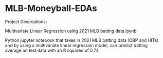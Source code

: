 # MLB-Moneyball-EDAs

Project Descriptions:

Multivariate Linear Regression using 2021 MLB batting data.ipynb

  Python jupyter notebook that takes in 2021 MLB batting data (OBP and HITs) and by using a multivariate linear regression model,     can predict batting average on test data with an R squared of 0.74
